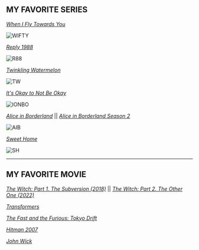 ## **MY FAVORITE SERIES**
*[When I Fly Towards You](https://mydramalist.com/62295-luo-yao-knew-what-he-meant)*

![WIFTY](https://dramaslot.com/wp-content/uploads/2023/08/When-I-Fly-Towards-You.webp)

*[Reply 1988](https://mydramalist.com/13544-reply-1988)*

![R88](https://occ-0-8407-116.1.nflxso.net/dnm/api/v6/E8vDc_W8CLv7-yMQu8KMEC7Rrr8/AAAABQiLySv67Z00six6BhU4PgKg_NXjsV_7gyzO_2FklWxZfb3-ZTCvYbGG8oH3WcDKvMdR3gibmujM2Kp7Wm25ubT4AdlKuHMCSyYj.jpg?r=751)

*[Twinkling Watermelon](https://mydramalist.com/739603-sparkling-watermelon)*

![TW](https://www.kpopmap.com/wp-content/uploads/2023/11/tvN-Twinkling-Watermelon-Viva-La-Vida-Moments.jpg)

*[It's Okay to Not Be Okay](https://mydramalist.com/49865-psycho-but-it-s-okay)*

![IONBO](https://ahjummamshies.com/wp-content/uploads/2020/08/pbio-poster.jpg)

*[Alice in Borderland](https://mydramalist.com/39537-imawa-no-kuni-no-arisu)* || *[Alice in Borderland Season 2](https://mydramalist.com/684373-imawa-no-kuni-no-alice-2)*

![AIB](https://static.wikia.nocookie.net/drama/images/3/38/Alice_in_Borderland.png/revision/latest?cb=20201217025626)

*[Sweet Home](https://mydramalist.com/34064-sweet-home)*

![SH](https://www.kworldnow.com/wp-content/uploads/2021/01/sweet-1.jpg)

---

## **MY FAVORITE MOVIE**
*[The Witch: Part 1. The Subversion (2018)](https://mydramalist.com/29367-the-witch)* || *[The Witch: Part 2. The Other One (2022)](https://mydramalist.com/43843-the-witch-part-2)*

*[Transformers]()*

*[The Fast and the Furious: Tokyo Drift](https://www.imdb.com/title/tt0463985/)*

*[Hitman 2007](https://www.imdb.com/title/tt0465494/)*

*[John Wick]()*
